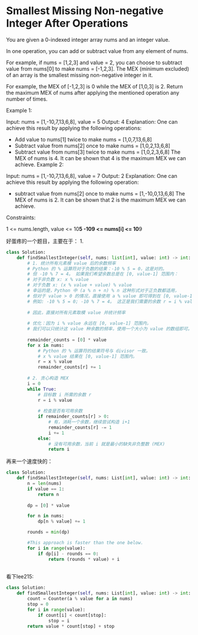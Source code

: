 # Smallest Missing Non-negative Integer After Operations

You are given a 0-indexed integer array nums and an integer value.

In one operation, you can add or subtract value from any element of nums.

For example, if nums = [1,2,3] and value = 2, you can choose to subtract value from nums[0] to make nums = [-1,2,3].
The MEX (minimum excluded) of an array is the smallest missing non-negative integer in it.

For example, the MEX of [-1,2,3] is 0 while the MEX of [1,0,3] is 2.
Return the maximum MEX of nums after applying the mentioned operation any number of times.

 

Example 1:

Input: nums = [1,-10,7,13,6,8], value = 5
Output: 4
Explanation: One can achieve this result by applying the following operations:
- Add value to nums[1] twice to make nums = [1,0,7,13,6,8]
- Subtract value from nums[2] once to make nums = [1,0,2,13,6,8]
- Subtract value from nums[3] twice to make nums = [1,0,2,3,6,8]
The MEX of nums is 4. It can be shown that 4 is the maximum MEX we can achieve.
Example 2:

Input: nums = [1,-10,7,13,6,8], value = 7
Output: 2
Explanation: One can achieve this result by applying the following operation:
- subtract value from nums[2] once to make nums = [1,-10,0,13,6,8]
The MEX of nums is 2. It can be shown that 2 is the maximum MEX we can achieve.
 

Constraints:

1 <= nums.length, value <= 10**5
-109 <= nums[i] <= 10**9

好蛋疼的一个题目，主要在于：
1. 

```python
class Solution:
    def findSmallestInteger(self, nums: list[int], value: int) -> int:
        # 1. 统计所有元素模 value 后的余数频率
        # Python 的 % 运算符对于负数的结果：-10 % 5 = 0，这是对的。
        # 但 -10 % 7 = 4。 如果我们希望余数总是在 [0, value-1] 范围内：
        # 对于非负数 x: x % value
        # 对于负数 x: (x % value + value) % value
        # 幸运的是，Python 中 (a % n + n) % n 这种形式对于正负数都适用，
        # 但对于 value > 0 的情况，直接使用 a % value 即可得到在 [0, value-1] 范围内的余数。
        # 例如: -10 % 5 = 0; -10 % 7 = 4。 这正是我们需要的余数 r = i % value
        
        # 因此，直接对所有元素取模 value 并统计频率
        
        # 优化：因为 i % value 永远在 [0, value-1] 范围内，
        # 我们可以只统计这 value 种余数的频率，使用一个大小为 value 的数组即可。
        
        remainder_counts = [0] * value
        for x in nums:
            # Python 的 % 运算符的结果符号与 divisor 一致。
            # x % value 结果在 [0, value-1] 范围内。
            r = x % value
            remainder_counts[r] += 1
            
        # 2. 贪心构造 MEX
        i = 0
        while True:
            # 目标数 i 所需的余数 r 
            r = i % value
            
            # 检查是否有可用余数
            if remainder_counts[r] > 0:
                # 有，消耗一个余数，继续尝试构造 i+1
                remainder_counts[r] -= 1
                i += 1
            else:
                # 没有可用余数，当前 i 就是最小的缺失非负整数 (MEX)
                return i
```

再来一个速度快的：

```python
class Solution:
    def findSmallestInteger(self, nums: List[int], value: int) -> int:
        n = len(nums)
        if value == 1:
            return n
            
        dp = [0] * value

        for n in nums:
            dp[n % value] += 1

        rounds = min(dp)

        #This approach is faster than the one below.
        for i in range(value):
            if dp[i] - rounds == 0:
                return (rounds * value) + i
        
```

看下lee215:

```python
class Solution:
    def findSmallestInteger(self, nums: List[int], value: int) -> int:
        count = Counter(a % value for a in nums)
        stop = 0
        for i in range(value):
            if count[i] < count[stop]:
                stop = i
        return value * count[stop] + stop
```
